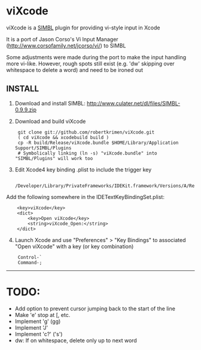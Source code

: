 # viXcode

viXcode is a [SIMBL](http://www.culater.net/software/SIMBL/SIMBL.php) plugin for providing vi-style input in Xcode

It is a port of Jason Corso's Vi Input Manager (http://www.corsofamily.net/jcorso/vi/) to SIMBL

Some adjustments were made during the port to make the input handling more vi-like. However, rough spots
still exist (e.g. 'dw' skipping over whitespace to delete a word) and need to be ironed out

## INSTALL

1. Download and install SIMBL: http://www.culater.net/dl/files/SIMBL-0.9.9.zip

2. Download and build viXcode

        git clone git://github.com/robertkrimen/viXcode.git
        ( cd viXcode && xcodebuild build )
        cp -R build/Release/viXcode.bundle $HOME/Library/Application Support/SIMBL/Plugins
        # Symbolically linking (ln -s) "viXcode.bundle" into "SIMBL/Plugins" will work too

3. Edit Xcode4 key binding .plist to include the trigger key

        /Developer/Library/PrivateFrameworks/IDEKit.framework/Versions/A/Resources/IDETextKeyBindingSet.plist

Add the following somewhere in the IDETextKeyBindingSet.plist:

        <key>viXcode</key>
        <dict>
            <key>Open viXcode</key>
            <string>viXcode_Open:</string>
        </dict>

4. Launch Xcode and use "Preferences" > "Key Bindings" to associated "Open viXcode" with a key (or key combination)

        Control-`
        Command-;

---

# TODO:
* Add option to prevent cursor jumping back to the start of the line
* Make 'e' stop at [, etc.
* Implement 'g' (gg)
* Implement 'J'
* Implement 'c?' ('s')
* dw: If on whitespace, delete only up to next word
